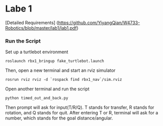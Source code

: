 # Labe 1 
[Detailed Requirements] (https://github.com/YiyangQian/W4733-Robotics/blob/master/lab1/lab1.pdf)

### Run the Script
Set up a turtlebot environment
```
roslaunch rbx1_bringup fake_turtlebot.launch
```

Then, open a new terminal and start an rviz simulator
```
rosrun rviz rviz -d `rospack find rbx1_nav`/sim.rviz
```

Open another terminal and run the script
```
python timed_out_and_back.py
```

Then prompt will ask for input(T/R/Q). T stands for transfer, R stands for rotation, and Q stands for quit. After entering T or R, terminal will ask for a number, which stands for the goal distance/angular. 

